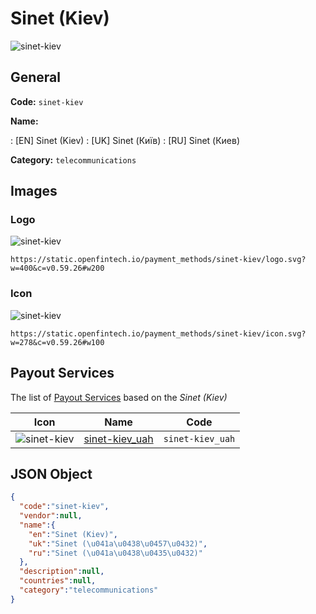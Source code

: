
# Sinet (Kiev) 
![sinet-kiev](https://static.openfintech.io/payment_methods/sinet-kiev/logo.svg?w=400&c=v0.59.26#w200)  

## General 
**Code:** `sinet-kiev` 
 
**Name:** 
 
:	[EN] Sinet (Kiev) 
:	[UK] Sinet (Київ) 
:	[RU] Sinet (Киев) 
 
**Category:** `telecommunications` 
 

## Images 

### Logo 
![sinet-kiev](https://static.openfintech.io/payment_methods/sinet-kiev/logo.svg?w=400&c=v0.59.26#w200)  

```
https://static.openfintech.io/payment_methods/sinet-kiev/logo.svg?w=400&c=v0.59.26#w200
```  

### Icon 
![sinet-kiev](https://static.openfintech.io/payment_methods/sinet-kiev/icon.svg?w=278&c=v0.59.26#w100)  

```
https://static.openfintech.io/payment_methods/sinet-kiev/icon.svg?w=278&c=v0.59.26#w100
```  

## Payout Services 
 
The list of [Payout Services](/payout-services/) based on the _Sinet (Kiev)_ 

|Icon|Name|Code| 
|:---:|:---:|:---:| 
|![sinet-kiev](https://static.openfintech.io/payout_methods/sinet-kiev/icon.png?w=278&c=v0.59.26#w40) |[sinet-kiev_uah](/payout-services/sinet-kiev_uah/)|`sinet-kiev_uah`| 
 

## JSON Object 

```json
{
  "code":"sinet-kiev",
  "vendor":null,
  "name":{
    "en":"Sinet (Kiev)",
    "uk":"Sinet (\u041a\u0438\u0457\u0432)",
    "ru":"Sinet (\u041a\u0438\u0435\u0432)"
  },
  "description":null,
  "countries":null,
  "category":"telecommunications"
}
```  
